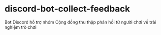 # discord-bot-collect-feedback
Bot Discord hỗ trợ nhóm Cộng đồng thu thập phản hồi từ người chơi về trải nghiệm trò chơi
